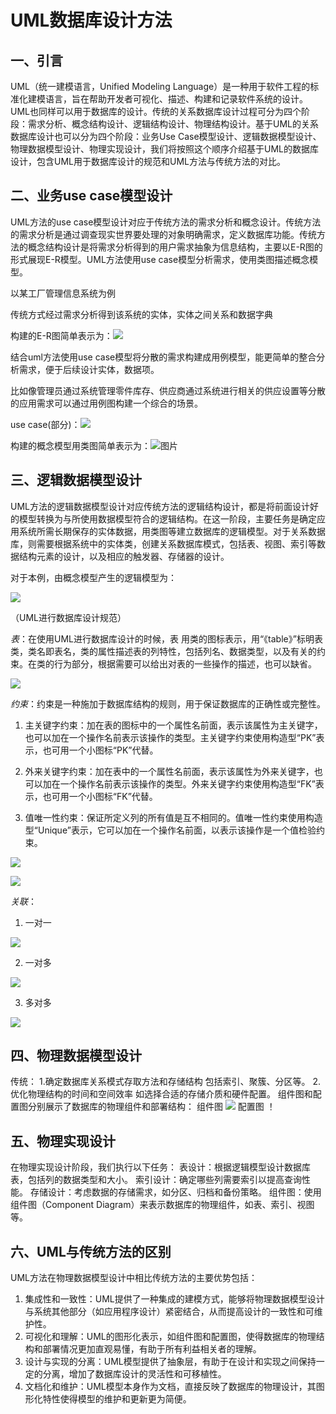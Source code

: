 # UML数据库设计方法

## 一、引言

UML（统一建模语言，Unified Modeling Language）是一种用于软件工程的标准化建模语言，旨在帮助开发者可视化、描述、构建和记录软件系统的设计。UML也同样可以用于数据库的设计。传统的关系数据库设计过程可分为四个阶段：需求分析、概念结构设计、逻辑结构设计、物理结构设计。基于UML的关系数据库设计也可以分为四个阶段：业务Use Case模型设计、逻辑数据模型设计、物理数据模型设计、物理实现设计，我们将按照这个顺序介绍基于UML的数据库设计，包含UML用于数据库设计的规范和UML方法与传统方法的对比。

## 二、业务use case模型设计

UML方法的use case模型设计对应于传统方法的需求分析和概念设计。传统方法的需求分析是通过调查现实世界要处理的对象明确需求，定义数据库功能。传统方法的概念结构设计是将需求分析得到的用户需求抽象为信息结构，主要以E-R图的形式展现E-R模型。UML方法使用use case模型分析需求，使用类图描述概念模型。

以某工厂管理信息系统为例

传统方式经过需求分析得到该系统的实体，实体之间关系和数据字典

构建的E-R图简单表示为：![](2.png)



结合uml方法使用use case模型将分散的需求构建成用例模型，能更简单的整合分析需求，便于后续设计实体，数据项。

比如像管理员通过系统管理零件库存、供应商通过系统进行相关的供应设置等分散的应用需求可以通过用例图构建一个综合的场景。

use case(部分)：![](3.png)

构建的概念模型用类图简单表示为：![图片](1.png)



## 三、逻辑数据模型设计

UML方法的逻辑数据模型设计对应传统方法的逻辑结构设计，都是将前面设计好的模型转换为与所使用数据模型符合的逻辑结构。在这一阶段，主要任务是确定应用系统所需长期保存的实体数据，用类图等建立数据库的逻辑模型。对于关系数据库，则需要根据系统中的实体类，创建关系数据库模式，包括表、视图、索引等数据结构元素的设计，以及相应的触发器、存储器的设计。

对于本例，由概念模型产生的逻辑模型为：

![](逻辑结构设计类图.png)

（UML进行数据库设计规范）

*表*：在使用UML进行数据库设计的时候，表 用类的图标表示，用“《table》”标明表类，类名即表名，类的属性描述表的列特性，包括列名、数据类型，以及有关的约束。在类的行为部分，根据需要可以给出对表的一些操作的描述，也可以缺省。

![](类.png)

*约束*：约束是一种施加于数据库结构的规则，用于保证数据库的正确性或完整性。

1. 主关键字约束：加在表的图标中的一个属性名前面，表示该属性为主关键字，也可以加在一个操作名前表示该操作的类型。主关键字约束使用构造型“PK”表示，也可用一个小图标“PK”代替。

2. 外来关键字约束：加在表中的一个属性名前面，表示该属性为外来关键字，也可以加在一个操作名前表示该操作的类型。外来关键字约束使用构造型“FK”表示，也可用一个小图标“FK”代替。

3. 值唯一性约束：保证所定义列的所有值是互不相同的。值唯一性约束使用构造型“Unique”表示，它可以加在一个操作名前面，以表示该操作是一个值检验约束。

![](类.png)

![](约束.png)

*关联*：

1. 一对一

![](一对一.png)

2. 一对多

![](一对多.png)

3. 多对多

![](多对多.png)

## 四、物理数据模型设计

传统：
1.确定数据库关系模式存取方法和存储结构
        包括索引、聚簇、分区等。
2.优化物理结构的时间和空间效率
        如选择合适的存储介质和硬件配置。
组件图和配置图分别展示了数据库的物理组件和部署结构：
组件图
![](Component.png)
配置图
！[](Deployment.png)

## 五、物理实现设计
在物理实现设计阶段，我们执行以下任务：
表设计：根据逻辑模型设计数据库表，包括列的数据类型和大小。
索引设计：确定哪些列需要索引以提高查询性能。
存储设计：考虑数据的存储需求，如分区、归档和备份策略。
组件图：使用组件图（Component Diagram）来表示数据库的物理组件，如表、索引、视图等。

##  六、UML与传统方法的区别
UML方法在物理数据模型设计中相比传统方法的主要优势包括：
1. 集成性和一致性：UML提供了一种集成的建模方式，能够将物理数据模型设计与系统其他部分（如应用程序设计）紧密结合，从而提高设计的一致性和可维护性。
2. 可视化和理解：UML的图形化表示，如组件图和配置图，使得数据库的物理结构和部署情况更加直观易懂，有助于所有利益相关者的理解。
3. 设计与实现的分离：UML模型提供了抽象层，有助于在设计和实现之间保持一定的分离，增加了数据库设计的灵活性和可移植性。
4. 文档化和维护：UML模型本身作为文档，直接反映了数据库的物理设计，其图形化特性使得模型的维护和更新更为简便。

